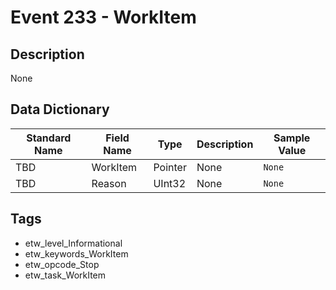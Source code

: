 # Event 233 - WorkItem

## Description
None

## Data Dictionary
|Standard Name|Field Name|Type|Description|Sample Value|
|---|---|---|---|---|
|TBD|WorkItem|Pointer|None|`None`|
|TBD|Reason|UInt32|None|`None`|

## Tags
* etw_level_Informational
* etw_keywords_WorkItem
* etw_opcode_Stop
* etw_task_WorkItem